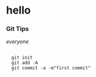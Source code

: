 # hello

### Git Tips

_everyone_
```

  git init
  git add -A
  git commit -a -m"first commit"


```

